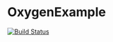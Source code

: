 # OxygenExample

[![Build Status](https://github.com/Sukhoverkhaya/OxygenExample.jl/actions/workflows/CI.yml/badge.svg?branch=master)](https://github.com/Sukhoverkhaya/OxygenExample.jl/actions/workflows/CI.yml?query=branch%3Amaster)
